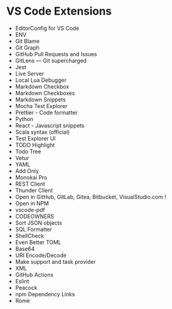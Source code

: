 # VS Code Extensions

- EditorConfig for VS Code
- ENV
- Git Blame
- Git Graph
- GitHub Pull Requests and Issues
- GitLens — Git supercharged
- Jest
- Live Server
- Local Lua Debugger
- Markdown Checkbox
- Markdown Checkboxes
- Markdown Snippets
- Mocha Test Explorer
- Prettier - Code formatter
- Python
- React - Javascript snippets
- Scala syntax (official)
- Test Explorer UI
- TODO Highlight
- Todo Tree
- Vetur
- YAML
- Add Only
- Monokai Pro
- REST Client
- Thunder Client
- Open in GitHub, GitLab, Gitea, Bitbucket, VisualStudio.com !
- Open in NPM
- vscode-pdf
- CODEOWNERS
- Sort JSON objects
- SQL Formatter
- ShellCheck
- Even Better TOML
- Base64
- URI Encode/Decode
- Make support and task provider
- XML
- GitHub Actions
- Eslint
- Peacock
- npm Dependency Links
- Rome
